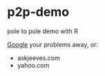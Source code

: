 # p2p-demo
pole to pole demo with R

[Google](http://www.google.com) your problems away, or:
- askjeeves.com
- yahoo.com
